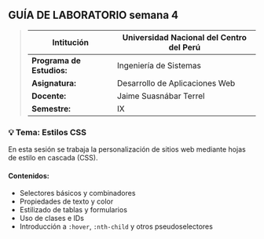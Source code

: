## GUÍA DE LABORATORIO semana 4

>Intitución                 |Universidad Nacional del Centro del Perú   |
>------------------------- |-------------------------------------------|
>**Programa de Estudios:** | Ingeniería de Sistemas                    |
>**Asignatura:**           | Desarrollo de Aplicaciones Web            |
>**Docente:**              | Jaime Suasnábar Terrel                    |
>**Semestre:**             | IX                                        |

### 💡 Tema: Estilos CSS

En esta sesión se trabaja la personalización de sitios web mediante hojas de estilo en cascada (CSS).

#### Contenidos:
- Selectores básicos y combinadores
- Propiedades de texto y color
- Estilizado de tablas y formularios
- Uso de clases e IDs
- Introducción a `:hover`, `:nth-child` y otros pseudoselectores
